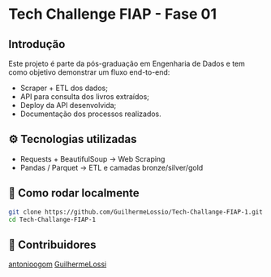 # Tech Challenge FIAP - Fase 01
## Introdução
Este projeto é parte da pós-graduação em Engenharia de Dados e tem como objetivo demonstrar um fluxo end-to-end:
- Scraper + ETL dos dados;
- API para consulta dos livros extraídos;
- Deploy da API desenvolvida;
- Documentação dos processos realizados.

## ⚙️ Tecnologias utilizadas

- Requests + BeautifulSoup → Web Scraping
- Pandas / Parquet → ETL e camadas bronze/silver/gold

## 🚀 Como rodar localmente
```bash
git clone https://github.com/GuilhermeLossio/Tech-Challange-FIAP-1.git
cd Tech-Challange-FIAP-1
```

## 👥 Contribuidores

[antonioogom](https://github.com/antonioogom)
[GuilhermeLossi](https://github.com/GuilhermeLossio)
